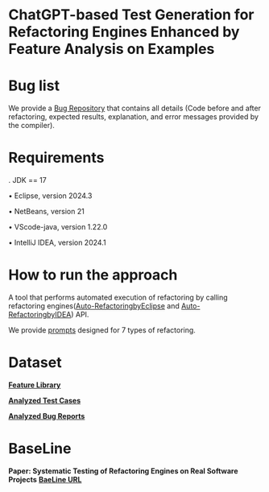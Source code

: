 # ChatGPT-based Test Generation for Refactoring Engines Enhanced by  Feature Analysis on Examples

# Bug list
We provide a [Bug Repository](https://github.com/assdfsdafasfa/OpenPaper/tree/main/docs) that contains all details (Code before and after refactoring, expected results, explanation, and error messages provided by the compiler). 

# Requirements

. JDK == 17

• Eclipse, version 2024.3 

• NetBeans, version 21 

• VScode-java, version 1.22.0 

• IntelliJ IDEA, version 2024.1

# How to run the approach
A tool that performs automated execution of refactoring by calling refactoring engines([Auto-RefactoringbyEclipse](https://github.com/assdfsdafasfa/OpenPaper/tree/main/Implementation/Eclipse_AutoRefactor) and [Auto-RefactoringbyIDEA](https://github.com/assdfsdafasfa/OpenPaper/tree/main/Implementation/IDEA_AutoRefactor)) API.

We provide [prompts](https://github.com/assdfsdafasfa/OpenPaper/tree/main/Implementation/Prompt/Generator) designed for 7 types of refactoring.

# Dataset
  **[Feature Library](https://github.com/assdfsdafasfa/OpenPaper/tree/main/Dataset/FeatureLibrary)** 
  
  **[Analyzed Test Cases](https://github.com/assdfsdafasfa/OpenPaper/tree/main/Dataset/AnalyzedTestCases)** 
  
  **[Analyzed Bug Reports](https://github.com/assdfsdafasfa/OpenPaper/tree/main/Dataset/AnalyzedBugReports)** 

# BaseLine
**Paper: Systematic Testing of Refactoring Engines on Real Software Projects**  **[BaeLine URL](http://mir.cs.illinois.edu/rtr)** 

